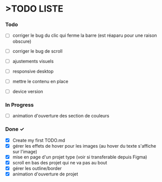 # >TODO LISTE


### Todo

- [ ] corriger le bug du clic qui ferme la barre (est réaparu pour une raison obscure)
- [ ] corriger le bug de scroll
- [ ] ajustements visuels
- [ ] responsive desktop
- [ ] mettre le contenu en place   
- [ ] device version    
   

### In Progress

- [ ] animation d'ouverture des section de couleurs

### Done ✓

- [x] Create my first TODO.md
- [x] gérer les effets de hover pour les images (au hover du texte s'affiche sur l'image) 
- [x] mise en page d'un projet type (voir si transferable depuis Figma)
- [x] scroll en bas des projet qui ne va pas au bout
- [x] gérer les outline/border
- [x] animation d'ouverture de projet  
